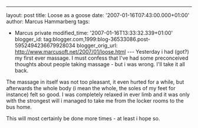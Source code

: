 ---
layout: post
title: Loose as a goose
date: '2007-01-16T07:43:00.000+01:00'
author: Marcus Hammarberg
tags:
  - Marcus private
modified_time: '2007-01-16T13:33:32.339+01:00'
blogger_id: tag:blogger.com,1999:blog-36533086.post-5952494236679928034
blogger_orig_url: http://www.marcusoft.net/2007/01/loose.html ---
Yesterday i had (got?) my first ever massage. I must confess that I've
had some preconceived thoughts about people taking massage - but i was
wrong. I'll take it all back.

The massage in itself was not too pleasant, it even hurted for a while,
but afterwards the whole body (i mean the whole, the soles of my feet
for instance) felt so good. I was completely relaxed in ever limb and it
was only with the strongest will i managed to take me from the locker
rooms to the bus home.

This will most certainly be done more times - at least i hope so.
